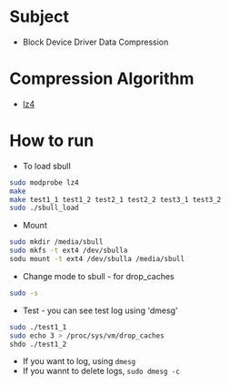 # Subject

- Block Device Driver Data Compression

# Compression Algorithm

- [lz4](https://github.com/lz4/lz4)

# How to run

- To load sbull

```bash
sudo modprobe lz4
make
make test1_1 test1_2 test2_1 test2_2 test3_1 test3_2
sudo ./sbull_load
```

- Mount

```bash
sudo mkdir /media/sbull
sudo mkfs -t ext4 /dev/sbulla
sodu mount -t ext4 /dev/sbulla /media/sbull
```

- Change mode to sbull - for drop_caches

```bash
sudo -s
```

- Test - you can see test log using 'dmesg'

```bash
sudo ./test1_1
sudo echo 3 > /proc/sys/vm/drop_caches
shdo ./test1_2
```

- If you want to log, using `dmesg`
- If you wannt to delete logs, `sudo dmesg -c`

